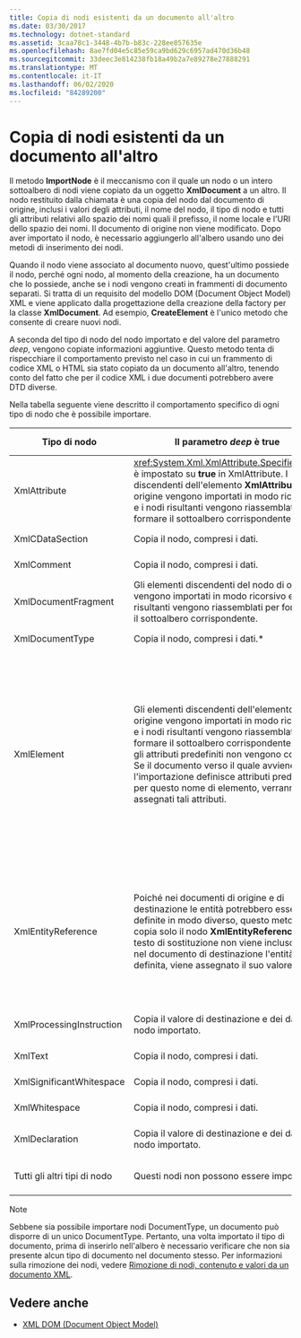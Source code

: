 ```yaml
---
title: Copia di nodi esistenti da un documento all'altro
ms.date: 03/30/2017
ms.technology: dotnet-standard
ms.assetid: 3caa78c1-3448-4b7b-b83c-228ee857635e
ms.openlocfilehash: 8ae7fd04e5c85e59ca9bd629c6957ad470d36b48
ms.sourcegitcommit: 33deec3e814238fb18a49b2a7e89278e27888291
ms.translationtype: MT
ms.contentlocale: it-IT
ms.lasthandoff: 06/02/2020
ms.locfileid: "84289200"
---
```

# <a name="copying-existing-nodes-from-one-document-to-another"></a>Copia di nodi esistenti da un documento all'altro
Il metodo **ImportNode** è il meccanismo con il quale un nodo o un intero sottoalbero di nodi viene copiato da un oggetto **XmlDocument** a un altro. Il nodo restituito dalla chiamata è una copia del nodo dal documento di origine, inclusi i valori degli attributi, il nome del nodo, il tipo di nodo e tutti gli attributi relativi allo spazio dei nomi quali il prefisso, il nome locale e l'URI dello spazio dei nomi. Il documento di origine non viene modificato. Dopo aver importato il nodo, è necessario aggiungerlo all'albero usando uno dei metodi di inserimento dei nodi.  
  
 Quando il nodo viene associato al documento nuovo, quest'ultimo possiede il nodo, perché ogni nodo, al momento della creazione, ha un documento che lo possiede, anche se i nodi vengono creati in frammenti di documento separati. Si tratta di un requisito del modello DOM (Document Object Model) XML e viene applicato dalla progettazione della creazione della factory per la classe **XmlDocument**. Ad esempio, **CreateElement** è l'unico metodo che consente di creare nuovi nodi.  
  
 A seconda del tipo di nodo del nodo importato e del valore del parametro *deep*, vengono copiate informazioni aggiuntive. Questo metodo tenta di rispecchiare il comportamento previsto nel caso in cui un frammento di codice XML o HTML sia stato copiato da un documento all'altro, tenendo conto del fatto che per il codice XML i due documenti potrebbero avere DTD diverse.  
  
 Nella tabella seguente viene descritto il comportamento specifico di ogni tipo di nodo che è possibile importare.  
  
|Tipo di nodo|Il parametro *deep* è true|Il parametro *deep* è false|  
|---------------|------------------------------|-------------------------------|  
|XmlAttribute|<xref:System.Xml.XmlAttribute.Specified%2A> è impostato su **true** in XmlAttribute. I discendenti dell'elemento **XmlAttribute** di origine vengono importati in modo ricorsivo e i nodi risultanti vengono riassemblati per formare il sottoalbero corrispondente.|Il parametro *deep* non è applicabile ai nodi **XmlAttribute**, perché questi restano sempre associati ai nodi figlio durante l'importazione.|  
|XmlCDataSection|Copia il nodo, compresi i dati.|Copia il nodo, compresi i dati.|  
|XmlComment|Copia il nodo, compresi i dati.|Copia il nodo, compresi i dati.|  
|XmlDocumentFragment|Gli elementi discendenti del nodo di origine vengono importati in modo ricorsivo e i nodi risultanti vengono riassemblati per formare il sottoalbero corrispondente.|Viene creato un **XmlDocumentFragment** vuoto.|  
|XmlDocumentType|Copia il nodo, compresi i dati.*|Copia il nodo, compresi i dati.*|  
|XmlElement|Gli elementi discendenti dell'elemento di origine vengono importati in modo ricorsivo e i nodi risultanti vengono riassemblati per formare il sottoalbero corrispondente. **Nota:** gli attributi predefiniti non vengono copiati. Se il documento verso il quale avviene l'importazione definisce attributi predefiniti per questo nome di elemento, verranno assegnati tali attributi.|I nodi Attribute specificati dell'elemento di origine vengono importati e i nodi **XmlAttribute** generati vengono associati al nuovo elemento. I nodi discendenti non vengono copiati. **Nota:** gli attributi predefiniti non vengono copiati. Se il documento verso il quale avviene l'importazione definisce attributi predefiniti per questo nome di elemento, verranno assegnati tali attributi.|  
|XmlEntityReference|Poiché nei documenti di origine e di destinazione le entità potrebbero essere definite in modo diverso, questo metodo copia solo il nodo **XmlEntityReference**. Il testo di sostituzione non viene incluso. Se nel documento di destinazione l'entità è definita, viene assegnato il suo valore.|Poiché nei documenti di origine e di destinazione le entità potrebbero essere definite in modo diverso, questo metodo copia solo il nodo **XmlEntityReference**. Il testo di sostituzione non viene incluso. Se nel documento di destinazione l'entità è definita, viene assegnato il suo valore.|  
|XmlProcessingInstruction|Copia il valore di destinazione e dei dati dal nodo importato.|Copia il valore di destinazione e dei dati dal nodo importato.|  
|XmlText|Copia il nodo, compresi i dati.|Copia il nodo, compresi i dati.|  
|XmlSignificantWhitespace|Copia il nodo, compresi i dati.|Copia il nodo, compresi i dati.|  
|XmlWhitespace|Copia il nodo, compresi i dati.|Copia il nodo, compresi i dati.|  
|XmlDeclaration|Copia il valore di destinazione e dei dati dal nodo importato.|Copia il valore di destinazione e dei dati dal nodo importato.|  
|Tutti gli altri tipi di nodo|Questi nodi non possono essere importati.|Questi nodi non possono essere importati.|  
  
> [!NOTE]
> Sebbene sia possibile importare nodi DocumentType, un documento può disporre di un unico DocumentType. Pertanto, una volta importato il tipo di documento, prima di inserirlo nell'albero è necessario verificare che non sia presente alcun tipo di documento nel documento stesso. Per informazioni sulla rimozione dei nodi, vedere [Rimozione di nodi, contenuto e valori da un documento XML](removing-nodes-content-and-values-from-an-xml-document.md).  
  
## <a name="see-also"></a>Vedere anche

- [XML DOM (Document Object Model)](xml-document-object-model-dom.md)
